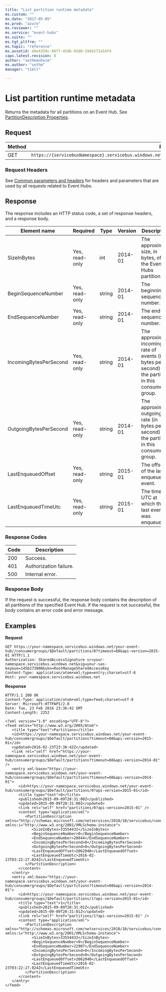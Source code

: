 ```yaml
---
title: "List partition runtime metadata"
ms.custom: ""
ms.date: "2017-05-05"
ms.prod: "azure"
ms.reviewer: ""
ms.service: "event-hubs"
ms.suite: ""
ms.tgt_pltfrm: ""
ms.topic: "reference"
ms.assetid: d4e4359c-08f7-45db-93d0-1949272a54f4
caps.latest.revision: 8
author: "sethmanheim"
ms.author: "sethm"
manager: "timlt"

---
```


# List partition runtime metadata

Returns the metadata for all partitions on an Event Hub. See [PartitionDescription Properties](https://msdn.microsoft.com/library/azure/microsoft.servicebus.messaging.partitiondescription_properties.aspx).  
  
## Request  
  
|Method|Request URI|  
|------------|-----------------|  
|GET|`https://{servicebusNamespace}.servicebus.windows.net/{eventHubPath}/consumergroups/{consumergroupName}/partitions`|  
  
### Request Headers  

See [Common parameters and headers](../EventHub/event-hubs-management-rest-classic.md#bk_common) for headers and parameters that are used by all requests related to Event Hubs.  
  
## Response  

The response includes an HTTP status code, a set of response headers, and a response body.  
  
|Element name|Required|Type|Version|Description|  
|------------------|--------------|----------|-------------|-----------------|  
|SizeInBytes|Yes, read-only|int|2014-01|The approximate size, in bytes, of the Event Hubs partition.|  
|BeginSequenceNumber|Yes, read-only|string|2014-01|The beginning sequence number.|  
|EndSequenceNumber|Yes, read-only|string|2014-01|The end sequence number.|  
|IncomingBytesPerSecond|Yes, read-only|string|2014-01|The approximate incoming rate of events (in bytes per second) for the partition in this consumer group.|  
|OutgoingBytesPerSecond|Yes, read-only|string|2014-01|The approximate outgoing rate (in bytes per second) for the partition in this consumer group.|  
|LastEnqueuedOffset|Yes, read-only|string|2015-01|The offset of the last enqueued event.|  
|LastEnqueuedTimeUtc|Yes, read-only|string|2015-01|The time in UTC at which the last event was enqueued.|  
  
### Response Codes  
  
|Code|Description|  
|----------|-----------------|  
|200|Success.|  
|401|Authorization failure.|  
|500|Internal error.|  
  
### Response Body  

If the request is successful, the response body contains the description of all partitions of the specified Event Hub. If the request is not successful, the body contains an error code and error message.  
  
## Examples  

**Request**  
  
```  
GET https://your-namespace.servicebus.windows.net/your-event-hub//consumergroups/$Default/partitions/0?timeout=60&api-version=2015-01 HTTP/1.1  
Authorization: SharedAccessSignature sr=your-namespace.servicebus.windows.net&sig=your-sas-key&se=1456273000&skn=RootManageSharedAccessKey  
Content-Type: application/atom+xml;type=entry;charset=utf-8  
Host: your-namespace.servicebus.windows.net  
```  
  
**Response**  
  
```  
HTTP/1.1 200 OK  
Content-Type: application/atom+xml;type=feed;charset=utf-8  
Server: Microsoft-HTTPAPI/2.0  
Date: Tue, 23 Feb 2016 23:36:42 GMT  
Content-Length: 2252  
  
<?xml version="1.0" encoding="UTF-8"?>  
<feed xmlns="http://www.w3.org/2005/Atom">  
   <title type="text">Partitions</title>  
   <id>https://your-namespace.servicebus.windows.net/your-event-hub/consumergroups/$Default/partitions?timeout=60&api-version=2015-01</id>  
   <updated>2016-02-23T23:36:42Z</updated>  
   <link rel="self" href="https://your-namespace.servicebus.windows.net/your-event-hub/consumergroups/$Default/partitions?timeout=60&api-version=2014-01" />  
   <entry xml:base="https://your-namespace.servicebus.windows.net/your-event-hub/consumergroups/$Default/partitions?timeout=60&api-version=2014-01">  
      <id>https://your-namespace.servicebus.windows.net/your-event-hub/consumergroups/$Default/partitions/0?api-version=2015-01</id>  
      <title type="text">0</title>  
      <published>2015-09-09T20:31:00Z</published>  
      <updated>2015-09-09T20:31:00Z</updated>  
      <link rel="self" href="partitions/0?api-version=2015-01" />  
      <content type="application/xml">  
         <PartitionDescription xmlns="http://schemas.microsoft.com/netservices/2010/10/servicebus/connect" xmlns:i="http://www.w3.org/2001/XMLSchema-instance">  
            <SizeInBytes>33554432</SizeInBytes>  
            <BeginSequenceNumber>0</BeginSequenceNumber>  
            <EndSequenceNumber>20044</EndSequenceNumber>  
            <IncomingBytesPerSecond>0</IncomingBytesPerSecond>  
            <OutgoingBytesPerSecond>0</OutgoingBytesPerSecond>  
            <LastEnqueuedOffset>2062040</LastEnqueuedOffset>  
            <LastEnqueuedTimeUtc>2016-02-23T03:22:27.024Z</LastEnqueuedTimeUtc>  
         </PartitionDescription>  
      </content>  
   </entry>  
   <entry xml:base="https://your-namespace.servicebus.windows.net/your-event-hub/consumergroups/$Default/partitions?timeout=60&api-version=2014-01">  
      <id>https://your-namespace.servicebus.windows.net/your-event-hub/consumergroups/$Default/partitions/1?api-version=2015-01</id>  
      <title type="text">1</title>  
      <published>2015-09-09T20:31:01Z</published>  
      <updated>2015-09-09T20:31:01Z</updated>  
      <link rel="self" href="partitions/1?api-version=2015-01" />  
      <content type="application/xml">  
         <PartitionDescription xmlns="http://schemas.microsoft.com/netservices/2010/10/servicebus/connect" xmlns:i="http://www.w3.org/2001/XMLSchema-instance">  
            <SizeInBytes>33554432</SizeInBytes>  
            <BeginSequenceNumber>0</BeginSequenceNumber>  
            <EndSequenceNumber>22907</EndSequenceNumber>  
            <IncomingBytesPerSecond>0</IncomingBytesPerSecond>  
            <OutgoingBytesPerSecond>0</OutgoingBytesPerSecond>  
            <LastEnqueuedOffset>2062040</LastEnqueuedOffset>  
            <LastEnqueuedTimeUtc>2016-02-23T03:22:27.024Z</LastEnqueuedTimeUtc>  
         </PartitionDescription>  
      </content>  
   </entry>  
</feed>  
  
```